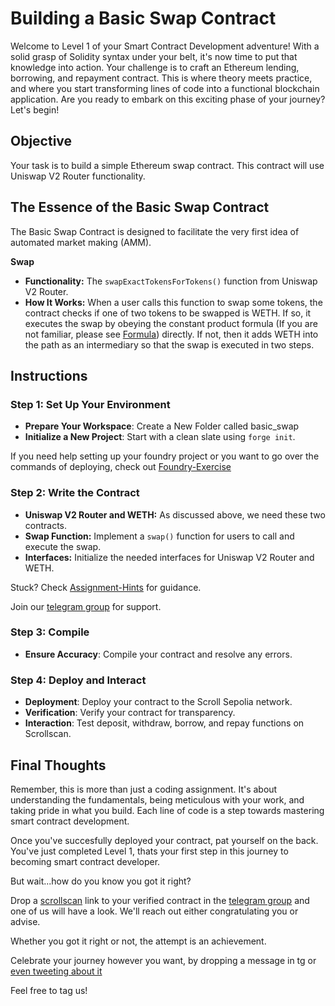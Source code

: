 # Building a Basic Swap Contract

Welcome to Level 1 of your Smart Contract Development adventure! With a solid grasp of Solidity syntax under your belt, it's now time to put that knowledge into action. Your challenge is to craft an Ethereum lending, borrowing, and repayment contract. This is where theory meets practice, and where you start transforming lines of code into a functional blockchain application. Are you ready to embark on this exciting phase of your journey? Let's begin!

## Objective

Your task is to build a simple Ethereum swap contract. This contract will use Uniswap V2 Router functionality.

## The Essence of the Basic Swap Contract

The Basic Swap Contract is designed to facilitate the very first idea of automated market making (AMM).

**Swap**
- **Functionality:** The `swapExactTokensForTokens()` function from Uniswap V2 Router.
- **How It Works:** When a user calls this function to swap some tokens, the contract checks if one of two tokens to be swapped is WETH. If so, it executes the swap by obeying the constant product formula (If you are not familiar, please see [Formula](../Formula.md)) directly. If not, then it adds WETH into the path as an intermediary so that the swap is executed in two steps.

## Instructions

### Step 1: Set Up Your Environment
- **Prepare Your Workspace**: Create a New Folder called basic_swap
- **Initialize a New Project**: Start with a clean slate using `forge init`.

If you need help setting up your foundry project or you want to go over the commands of deploying, check out [Foundry-Exercise](./Foundry-Exercise.md)

### Step 2: Write the Contract
- **Uniswap V2 Router and WETH:** As discussed above, we need these two contracts.
- **Swap Function:** Implement a `swap()` function for users to call and execute the swap.
- **Interfaces:** Initialize the needed interfaces for Uniswap V2 Router and WETH.

Stuck? Check [Assignment-Hints](../Assignment-Hints/) for guidance.

Join our [telegram group](https://t.me/+vRIl8Wkm0B0zOTQx) for support.

### Step 3: Compile
- **Ensure Accuracy**: Compile your contract and resolve any errors.

### Step 4: Deploy and Interact
- **Deployment**: Deploy your contract to the Scroll Sepolia network.
- **Verification**: Verify your contract for transparency.
- **Interaction**: Test deposit, withdraw, borrow, and repay functions on Scrollscan.

## Final Thoughts

Remember, this is more than just a coding assignment. It's about understanding the fundamentals, being meticulous with your work, and taking pride in what you build. Each line of code is a step towards mastering smart contract development.

Once you've succesfully deployed your contract, pat yourself on the back. You've just completed Level 1, thats your first step in this journey to becoming smart contract developer.

But wait...how do you know you got it right?

Drop a [scrollscan](https://scrollscan.com/) link to your verified contract in the [telegram group](https://t.me/+vRIl8Wkm0B0zOTQx) and one of us will have a look. We'll reach out either congratulating you or advise.

Whether you got it right or not, the attempt is an achievement. 

Celebrate your journey however you want, by dropping a message in tg or [even tweeting about it](https://twitter.com/intent/tweet?text=I%Cleared%Level%1%Of%The%Level%Up%Challenge!)

Feel free to tag us!

